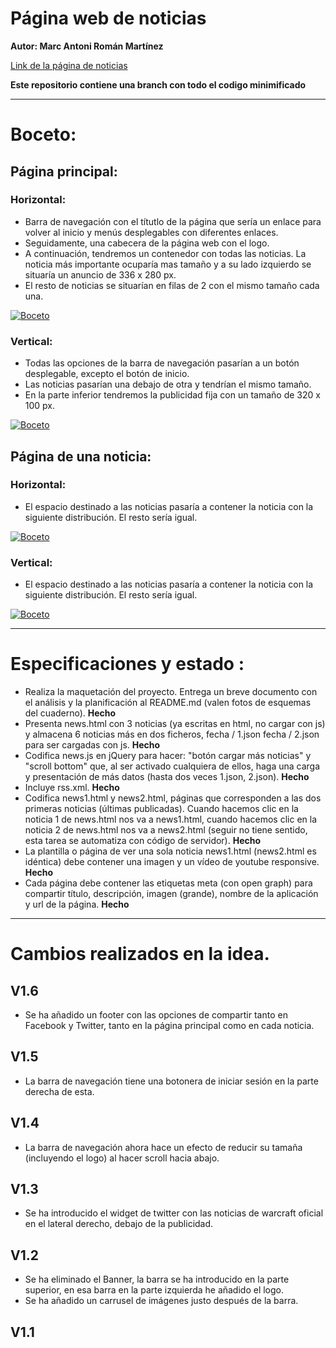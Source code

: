 # Página web de noticias

**Autor: Marc Antoni Román Martínez**

[Link de la página de noticias](https://rawgit.com/Marcroman181/news/master/news.html)

**Este repositorio contiene una branch con todo el codigo minimificado**

-------------------
# Boceto:

## Página principal:

### Horizontal:

-	Barra de navegación con el títutlo de la página que sería un enlace para volver al inicio y menús desplegables con diferentes enlaces. 
- Seguidamente, una cabecera de la página web con el logo.
- A continuación, tendremos un contenedor con todas las noticias. La noticia más importante ocuparía mas tamaño y a su lado izquierdo se situaría un anuncio de 336 x 280 px.
-	El resto de noticias se situarían en filas de 2 con el mismo tamaño cada una.

<a href="https://rawgit.com/marcroman181/news/master/img/news_hor.jpg" target="_blank"><img src="https://rawgit.com/marcroman181/news/master/img/news_hor.jpg" border="0" alt="Boceto"></a>

### Vertical:

-	Todas las opciones de la barra de navegación pasarían a un botón desplegable, excepto el botón de inicio.
-	Las noticias pasarían una debajo de otra y tendrían el mismo tamaño. 
-	En la parte inferior tendremos la publicidad fija con un tamaño de 320 x 100 px. 

<a href="https://rawgit.com/marcroman181/news/master/img/news_ver.jpg" target="_blank"><img src="https://rawgit.com/marcroman181/news/master/img/news_ver.jpg" border="0" alt="Boceto"></a>

## Página de una noticia:

### Horizontal:

- El espacio destinado a las noticias pasaría a contener la noticia con la siguiente distribución. El resto sería igual.

<a href="https://rawgit.com/marcroman181/news/master/img/news1_hor.jpg" target="_blank"><img src="https://rawgit.com/marcroman181/news/master/img/news1_hor.jpg" border="0" alt="Boceto"></a>

### Vertical:

- El espacio destinado a las noticias pasaría a contener la noticia con la siguiente distribución. El resto sería igual.

<a href="https://rawgit.com/marcroman181/news/master/img/news1_ver.jpg" target="_blank"><img src="https://rawgit.com/marcroman181/news/master/img/news1_ver.jpg" border="0" alt="Boceto"></a>

-------------------
# Especificaciones y estado :
- Realiza la maquetación del proyecto. Entrega un breve documento con el análisis y la planificación al README.md (valen fotos de esquemas del cuaderno). **Hecho**
- Presenta news.html con 3 noticias (ya escritas en html, no cargar con js) y almacena 6 noticias más en dos ficheros, fecha / 1.json fecha / 2.json para ser cargadas con js. **Hecho**
- Codifica news.js en jQuery para hacer: "botón cargar más noticias" y "scroll bottom" que, al ser activado cualquiera de ellos, haga una carga y presentación de más datos (hasta dos veces 1.json, 2.json). **Hecho**
- Incluye rss.xml. **Hecho**
- Codifica news1.html y news2.html, páginas que corresponden a las dos primeras noticias (últimas publicadas). Cuando hacemos clic en la noticia 1 de news.html nos va a news1.html, cuando hacemos clic en la noticia 2 de news.html nos va a news2.html (seguir no tiene sentido, esta tarea se automatiza con código de servidor). **Hecho**
- La plantilla o página de ver una sola noticia news1.html (news2.html es idéntica) debe contener una imagen y un vídeo de youtube responsive. **Hecho**
- Cada página debe contener las etiquetas meta (con open graph) para compartir título, descripción, imagen (grande), nombre de la aplicación y url de la página. **Hecho**
-------------------
#	Cambios realizados en la idea.
## V1.6
- Se ha añadido un footer con las opciones de compartir tanto en Facebook y Twitter, tanto en la página principal como en cada noticia.
## V1.5
- La barra de navegación tiene una botonera de iniciar sesión en la parte derecha de esta.
## V1.4
- La barra de navegación ahora hace un efecto de reducir su tamaña (incluyendo el logo) al hacer scroll hacia abajo.
## V1.3
- Se ha introducido el widget de twitter con las noticias de warcraft oficial en el lateral derecho, debajo de la publicidad.
## V1.2 
- Se ha eliminado el Banner, la barra se ha introducido en la parte superior, en esa barra en la parte izquierda he añadido el logo.
- Se ha añadido un carrusel de imágenes justo después de la barra.  
## V1.1




